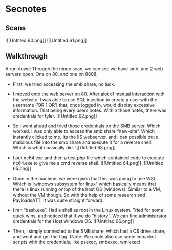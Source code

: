 # Secnotes


## Scans

![[Untitled 60.png]]
![[Untitled 61.png]]


## Walkthrough

A run down: Through the nmap scan, we can see we have smb, and 2 web servers open. One on 80, and one on 8808.

- First, we tried accessing the smb share, no luck.
- I moved onto the web server on 80. After alot of manual interaction with the website. I was able to use SQL injection to create a user with the username (’OR 1 OR’) that, once logged in, would display excessive information. That being every users notes. Within those notes, there was credentials for tyler.
![[Untitled 62.png]]

- So i went ahead and tried those credentials on the SMB server. Which worked. I was only able to access the smb share “new-site”. Which instantly clicked to me, Its the IIS webserver, and i can possible put a malicious file into the smb share and execute it for a reverse shell. Which is what i basically did.
![[Untitled 63.png]]

- I put nc64.exe and then a test.php file which contained code to execute nc64.exe to give me a cmd reverse shell.
![[Untitled 64.png]]
![[Untitled 65.png]]

- Once in the machine, we were given that this was going to use WSL. Which is “windows subsystem for linux” which basically means that there is linux running ontop of the host OS (windows). Similar to a VM, without the VM though. So with the help of some research and PayloadsATT, It was quite straight forward.
- I ran “bash.exe”. Had a shell as root in the Linux system. Tried for some quick wins, and noticed that if we do “history”. We can find administrator credentials for the Host Windows OS.
![[Untitled 66.png]]
- Then, i simply connected to the SMB share, which had a C$ drive share, and went and got the flag. (Note: We could also use some impacket scripts with the credentials, like psexec, smbexec, wmiexec)

